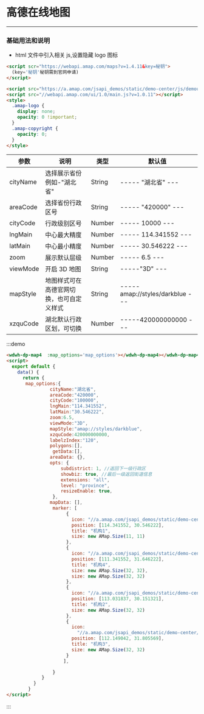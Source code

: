 # 高德在线地图

---

### 基础用法和说明

- html 文件中引入相关 js,设置隐藏 logo 图标

```html
<script scr="https://webapi.amap.com/maps?v=1.4.11&key=秘钥">
  (key='秘钥'秘钥需到官网申请)
</script>

<script src="https://a.amap.com/jsapi_demos/static/demo-center/js/demoutils.js"></script>
<script src="//webapi.amap.com/ui/1.0/main.js?v=1.0.11"></script>
<style>
  .amap-logo {
    display: none;
    opacity: 0 !important;
  }
  .amap-copyright {
    opacity: 0;
  }
</style>
```

| 参数     | 说明                                     | 类型   | 默认值                          |
| -------- | ---------------------------------------- | ------ | ------------------------------- |
| cityName | 选择展示省份例如-"湖北省"                | String | ----- "湖北省" ---              | - |
| areaCode | 选择省份行政区号                         | String | ----- "420000" ---              | - |
| cityCode | 行政级别区号                             | Number | ----- 10000 ---                 | - |
| lngMain  | 中心最大精度                             | Number | ----- 114.341552 ---            | - |
| latMain  | 中心最小精度                             | Number | ----- 30.546222 ---             | - |
| zoom     | 展示默认层级                             | Number | ----- 6.5 ---                   | - |
| viewMode | 开启 3D 地图                             | String | -----"3D" ---                   | - |
| mapStyle | 地图样式可在高德官网切换，也可自定义样式 | String | -----amap://styles/darkblue --- | - |
| xzquCode | 湖北默认行政区划，可切换                 | Number | -----420000000000 ---           | - |

  <script>
  export default {
      data() {
        return{
          map_options:{
                cityName:"湖北省",
                areaCode:"420000",
                cityCode:"100000",
                lngMain:"114.341552",
                latMain:"30.546222",
                zoom:6.5,
                viewMode:"3D",
                mapStyle:"amap://styles/darkblue",
                xzquCode:420000000000,
                labelzIndex:"120",
                polygons:[],
                 getData:[],
                areaData: {},
                 opts: {
                subdistrict: 1, //返回下一级行政区
                showbiz: true, //最后一级返回街道信息
                extensions: "all",
                level: "province",
                resizeEnable: true,
                 },
                mapData: [],
                 marker: [
                      {
                        icon: "//a.amap.com/jsapi_demos/static/demo-center/icons/poi-marker-1.png",
                        position: [114.341552, 30.546222],
                        title: "机构1",
                        size: new AMap.Size(11, 11)
                      },
                      {
                        icon: "//a.amap.com/jsapi_demos/static/demo-center/icons/poi-marker-4.png",
                        position: [111.341552, 31.646222],
                        title: "机构4",
                        size: new AMap.Size(32, 32),
                        size: new AMap.Size(32, 32)
                      },
                      {
                        icon: "//a.amap.com/jsapi_demos/static/demo-center/icons/poi-marker-2.png",
                        position: [113.031837, 30.151321],
                        title: "机构2",
                        size: new AMap.Size(32, 32)
                      },
                      {
                        icon:
                          "//a.amap.com/jsapi_demos/static/demo-center/icons/poi-marker-3.png",
                        position: [112.149042, 31.805569],
                        title: "机构3",
                        size: new AMap.Size(32, 32)
                      }
                     ],

                 }
           }
       }
       }
</script>

<wdwh-dp-map4  :map_options='map_options'></wdwh-dp-map4></wdwh-dp-map4>

:::demo

```html
<wdwh-dp-map4  :map_options='map_options'></wdwh-dp-map4></wdwh-dp-map4>
<script>
  export default {
    data() {
      return {
       map_options:{
                cityName:"湖北省",
                areaCode:"420000",
                cityCode:"100000",
                lngMain:"114.341552",
                latMain:"30.546222",
                zoom:6.5,
                viewMode:"3D",
                mapStyle:"amap://styles/darkblue",
                xzquCode:420000000000,
                labelzIndex:"120",
                polygons:[],
                 getData:[],
                areaData: {},
                opts: {
                    subdistrict: 1, //返回下一级行政区
                    showbiz: true, //最后一级返回街道信息
                    extensions: "all",
                    level: "province",
                    resizeEnable: true,
                 },
                mapData: [],
                 marker: [
                      {
                        icon: "//a.amap.com/jsapi_demos/static/demo-center/icons/poi-marker-1.png",
                        position: [114.341552, 30.546222],
                        title: "机构1",
                        size: new AMap.Size(11, 11)
                      },
                      {
                        icon: "//a.amap.com/jsapi_demos/static/demo-center/icons/poi-marker-4.png",
                        position: [111.341552, 31.646222],
                        title: "机构4",
                        size: new AMap.Size(32, 32),
                        size: new AMap.Size(32, 32)
                      },
                      {
                        icon: "//a.amap.com/jsapi_demos/static/demo-center/icons/poi-marker-2.png",
                        position: [113.031837, 30.151321],
                        title: "机构2",
                        size: new AMap.Size(32, 32)
                      },
                      {
                        icon:
                          "//a.amap.com/jsapi_demos/static/demo-center/icons/poi-marker-3.png",
                        position: [112.149042, 31.805569],
                        title: "机构3",
                        size: new AMap.Size(32, 32)
                      }
                     ],

                 }
             }
          }
        }
</script>
```

:::
